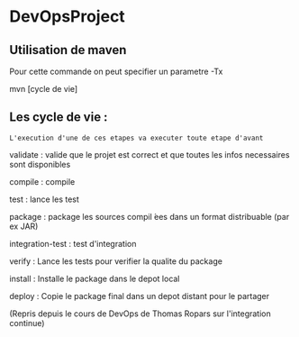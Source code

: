 # DevOpsProject

## Utilisation de maven
Pour cette commande on peut specifier un parametre -Tx

mvn [cycle de vie]


Les cycle de vie : 
------------------
`L'execution d'une de ces etapes va executer toute etape d'avant`

validate :  valide que le projet est correct et que toutes les infos necessaires sont disponibles

compile : compile

test : lance les test

package :  package les sources compil ́ees dans un format distribuable (par ex JAR)

integration-test : test d'integration

verify :  Lance les tests pour verifier la qualite du package

install :  Installe le package dans le depot local

deploy :  Copie le package final dans un depot distant pour le partager

(Repris depuis le cours de DevOps de Thomas Ropars sur l'integration continue)
